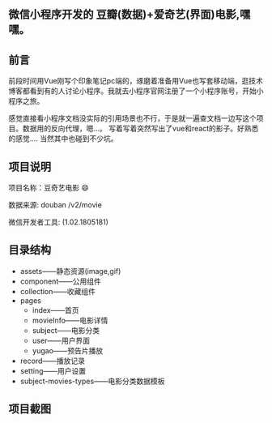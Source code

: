 ## 微信小程序开发的 豆瓣(数据)+爱奇艺(界面)电影,嘿嘿。

## 前言

前段时间用Vue刚写个印象笔记pc端的，琢磨着准备用Vue也写套移动端，逛技术博客都看到有的人讨论小程序。我就去小程序官网注册了一个小程序账号，开始小程序之旅。

感觉直接看小程序文档没实际的引用场景也不行，于是就一遍查文档一边写这个项目。数据用的反向代理，嗯...。 写着写着突然写出了vue和react的影子。好熟悉的感觉.... 当然其中也碰到不少坑。

## 项目说明

项目名称：豆奇艺电影 😄

数据来源: douban /v2/movie 

微信开发者工具: (1.02.1805181)

## 目录结构

 -  assets——静态资源(image,gif)
 -  component——公用组件
 -  collection——收藏组件
 -  pages
 	- index——首页
 	- movieInfo——电影详情
 	- subject——电影分类
 	- user——用户界面
 	- yugao——预告片播放
 -  record——播放记录
 -  setting——用户设置
 -  subject-movies-types——电影分类数据模板
 
## 项目截图




